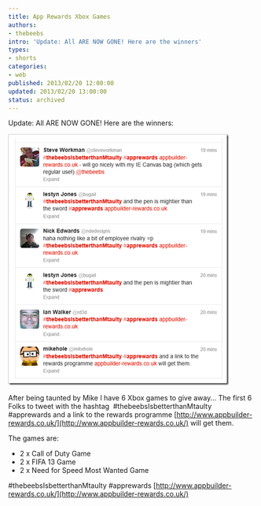```yaml
---
title: App Rewards Xbox Games
authors:
- thebeebs
intro: 'Update: All ARE NOW GONE! Here are the winners'
types:
- shorts
categories:
- web
published: 2013/02/20 12:00:00
updated: 2013/02/20 13:00:00
status: archived
---
```


Update: All ARE NOW GONE! Here are the winners:

![image](images/7587.image_795B19EC.png "image")

After being taunted by Mike I have 6 Xbox games to give away... The first 6 Folks to tweet with the hashtag&#160; #thebeebsIsbetterthanMtaulty #apprewards and a link to the rewards programme [http://www.appbuilder-rewards.co.uk/](http://www.appbuilder-rewards.co.uk/) will get them.

The games are:

*   2 x Call of Duty Game
*   2 x FIFA 13 Game
*   2 x Need for Speed Most Wanted Game  

#thebeebsIsbetterthanMtaulty #apprewards [http://www.appbuilder-rewards.co.uk/](http://www.appbuilder-rewards.co.uk/)